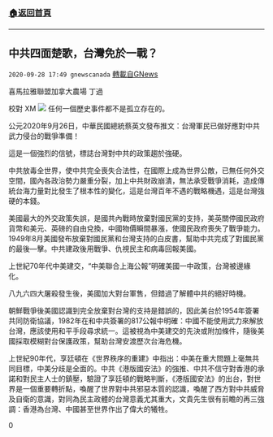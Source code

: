 ###  [:house:返回首頁](https://github.com/ourhimalayas/txt)
---

## 中共四面楚歌，台灣免於一戰？
`2020-09-28 17:49 gnewscanada` [轉載自GNews](https://gnews.org/zh-hant/389168/)

喜馬拉雅聯盟加拿大農場   丁過

校對   XM
![]()![](https://s3.amazonaws.com/gnews-media-offload/wp-content/uploads/2020/09/28172750/FFFF.png)
任何一個歷史事件都不是孤立存在的。

公元2020年9月26日，中華民國總統蔡英文發布推文：台灣軍民已做好應對中共武力侵台的戰爭準備！

這是一個強烈的信號，標誌台灣對中共的政策趨於強硬。

中共放毒全世界，使中共完全喪失合法性，在國際上成為世界公敵，已無任何外交空間，國內各政治勢力嚴重分裂，加上中共財政崩潰，無法承受戰爭消耗，造成傳統台海力量對比發生了根本性的變化，這是台灣百年不遇的戰略機遇，這是台灣強硬的本錢。

美國最大的外交政策失誤，是國共內戰時放棄對國民黨的支持，美英關停國民政府貨幣和美元、英磅的自由兌換，中國物價瞬間暴漲，使國民政府喪失了戰爭能力。 1949年8月美國發布放棄對國民黨和台灣支持的白皮書，幫助中共完成了對國民黨的最後—擊。中共建政後用戰爭、仇視民主和病毒回報美國。

上世紀70年代中美建交，“中美聯合上海公報”明確美國一中政策，台灣被邊緣化。

八九六四大屠殺發生後，美國加大對台軍售，但錯過了解體中共的絕好時機。

朝鮮戰爭後美國認識到完全放棄對台灣的支持是錯誤的，因此美台於1954年簽署共同防衛協議，1982年在和中共簽署的817公報中明確：中國不能使用武力來解放台灣，應該使用和平手段尋求統一。這被視為中美建交的先決或附加條件，隨後美國採取模糊對台保護政策，幫助台灣安渡歷次台海危機。

上世紀90年代，享廷頓在《世界秩序的重建》中指出：中美在重大問題上毫無共同目標，中美分歧是全面的。中共《港版國安法》的強推、中共不信守對香港的承諾和對民主人士的鎮壓，驗證了享廷頓的戰略判斷，《港版國安法》的出台，對世界是一個重要轉折點，喚醒了世界對中共邪惡本質的認識，喚醒了西方對中共威脅及自衛的意識，對同為民主政體的台灣意義尤其重大，文貴先生很有前瞻的再三強調：香港為台灣、中國甚至世界作出了偉大的犧牲。

0
